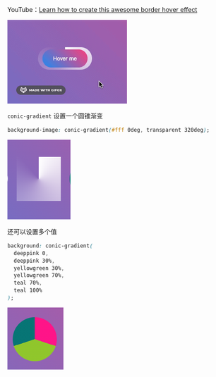 YouTube：[Learn how to create this awesome border hover effect](https://alicalimli.hashnode.dev/learn-how-to-create-this-awesome-border-hover-effect)

![](demo.gif)

`conic-gradient` 设置一个圆锥渐变

```css
background-image: conic-gradient(#fff 0deg, transparent 320deg);
```

![](demo1.png)

还可以设置多个值

```css
background: conic-gradient(
  deeppink 0,
  deeppink 30%,
  yellowgreen 30%,
  yellowgreen 70%,
  teal 70%,
  teal 100%
);
```

![](demo2.png)
